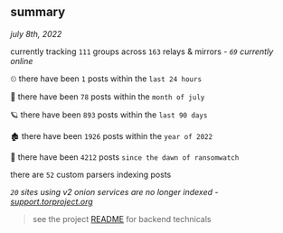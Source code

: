 
## summary
_july 8th, 2022_

currently tracking `111` groups across `163` relays & mirrors - _`69` currently online_

⏲ there have been `1` posts within the `last 24 hours`

🦈 there have been `78` posts within the `month of july`

🪐 there have been `893` posts within the `last 90 days`

🏚 there have been `1926` posts within the `year of 2022`

🦕 there have been `4212` posts `since the dawn of ransomwatch`

there are `52` custom parsers indexing posts

_`20` sites using v2 onion services are no longer indexed - [support.torproject.org](https://support.torproject.org/onionservices/v2-deprecation/)_

> see the project [README](https://github.com/joshhighet/ransomwatch#ransomwatch--) for backend technicals
